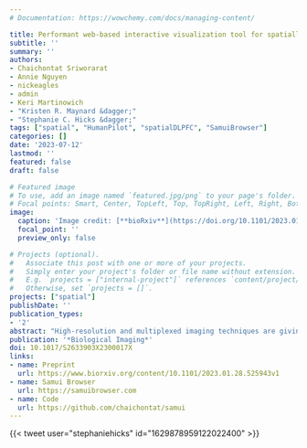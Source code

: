 ```yaml
---
# Documentation: https://wowchemy.com/docs/managing-content/

title: Performant web-based interactive visualization tool for spatially-resolved transcriptomics experiments
subtitle: ''
summary: ''
authors:
- Chaichontat Sriworarat
- Annie Nguyen
- nickeagles
- admin
- Keri Martinowich
- "Kristen R. Maynard &dagger;"
- "Stephanie C. Hicks &dagger;"
tags: ["spatial", "HumanPilot", "spatialDLPFC", "SamuiBrowser"]
categories: []
date: '2023-07-12'
lastmod: ''
featured: false
draft: false

# Featured image
# To use, add an image named `featured.jpg/png` to your page's folder.
# Focal points: Smart, Center, TopLeft, Top, TopRight, Left, Right, BottomLeft, Bottom, BottomRight.
image:
  caption: 'Image credit: [**bioRxiv**](https://doi.org/10.1101/2023.01.28.525943)'
  focal_point: ''
  preview_only: false

# Projects (optional).
#   Associate this post with one or more of your projects.
#   Simply enter your project's folder or file name without extension.
#   E.g. `projects = ["internal-project"]` references `content/project/deep-learning/index.md`.
#   Otherwise, set `projects = []`.
projects: ["spatial"]
publishDate: ''
publication_types:
- '2'
abstract: "High-resolution and multiplexed imaging techniques are giving us an increasingly detailed observation of a biological system. However, sharing, exploring, and customizing the visualization of large multidimensional images can be a challenge. Here, we introduce Samui, a performant and interactive image visualization tool that runs completely in the web browser. Samui is specifically designed for fast image visualization and annotation and enables users to browse through large images and their selected features within seconds of receiving a link. We demonstrate the broad utility of Samui with images generated with two platforms: Vizgen MERFISH and 10x Genomics Visium Spatial Gene Expression. Samui along with example datasets is available at https://samuibrowser.com."
publication: '*Biological Imaging*'
doi: 10.1017/S2633903X2300017X
links:
- name: Preprint
  url: https://www.biorxiv.org/content/10.1101/2023.01.28.525943v1
- name: Samui Browser
  url: https://samuibrowser.com
- name: Code
  url: https://github.com/chaichontat/samui
---
```


{{< tweet user="stephaniehicks" id="1629878959122022400" >}}
